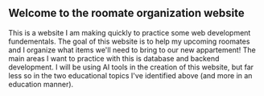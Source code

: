 ## Welcome to the roomate organization website
This is a website I am making quickly to practice some web development fundementals. The goal of this website is to help my upcoming roomates and I organize what items we'll need to bring to our new appartement! The main areas I want to practice with this is database and backend development. I will be using AI tools in the creation of this website, but far less so in the two educational topics I've identified above (and more in an education manner).   
